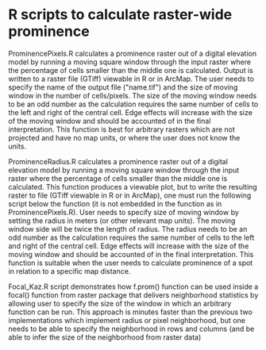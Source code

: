 # R scripts to calculate raster-wide prominence

ProminencePixels.R calculates a prominence raster out of a digital elevation model by running a moving square window through the input raster where the percentage of cells smaller than the middle one is calculated. Output is written to a raster file (GTiff) viewable in R or in ArcMap. The user needs to specify  the name of the output file ("name.tif") and the size of moving window in the number of cells/pixels. The size of the moving window needs to be an odd number as the calculation requires the same number of cells to the left and right of the central cell. Edge effects will increase with the size of the moving window and should be accounted of in the final interpretation.
This function is best for arbitrary rasters which are not projected and have no map units, or where the user does not know the units.


ProminenceRadius.R calculates a prominence raster out of a digital elevation model by running a moving square window through the input raster where the percentage of cells smaller than the middle one is calculated. This function produces a viewable plot, but to write the resulting raster to file (GTiff viewable in R or in ArcMap), one must run the following script below the function (it is not embedded in the function as in ProminencePixels.R).
User needs to specify size of moving window by setting the radius in meters (or other relevant map units). The moving window side will be twice the length of radius. The radius needs to be an odd number as the calculation requires the same number of cells to the left and right of the central cell. Edge effects will increase with the size of the moving window and should be accounted of in the final interpretation.
This function is suitable when the user needs to calculate prominence of a spot in relation to a specific map distance.

Focal_Kaz.R script demonstrates how f.prom() function can be used inside a focal() function from raster package that delivers neighborhood statistics by allowing user to specify the size of the window in which an arbitrary function can be run. This approach is minutes faster than the previous two implementations which implement radius or pixel neighborhood, but one needs to be able to specify the neighborhood in rows and columns (and be able to infer the size of the neighborhood from raster data) 
